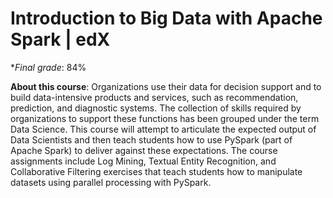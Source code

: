 # Introduction to Big Data with Apache Spark | edX

**Final grade*: 84%

**About this course**: Organizations use their data for decision support and to build data-intensive products and services, such as recommendation, prediction, and diagnostic systems. The collection of skills required by organizations to support these functions has been grouped under the term Data Science. This course will attempt to articulate the expected output of Data Scientists and then teach students how to use PySpark (part of Apache Spark) to deliver against these expectations. The course assignments include Log Mining, Textual Entity Recognition, and Collaborative Filtering exercises that teach students how to manipulate datasets using parallel processing with PySpark.
